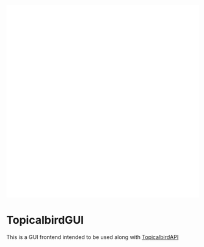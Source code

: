 ![Topicalbird logo](./public/icon_white.svg "Topicalbird logo" )

# TopicalbirdGUI

This is a GUI frontend intended to be used along with [TopicalbirdAPI](https://github.com/xanthisafk/topicalbirdgui)